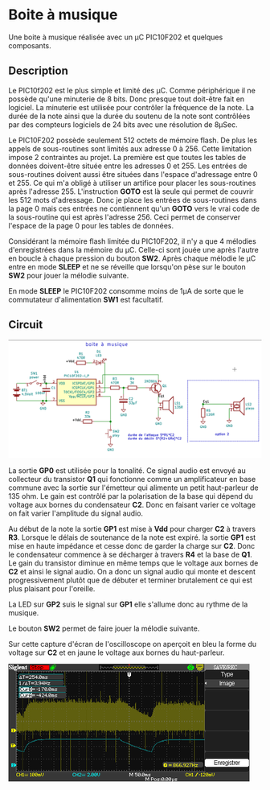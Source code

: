 Boite à musique
===============

Une boite à musique réalisée avec un µC  PIC10F202 et quelques composants.

Description
-----------

 Le PIC10f202 est le plus simple et limité des µC. Comme périphérique il ne possède qu'une minuterie de 8 bits. Donc presque tout doit-être fait en logiciel.
La minuterie est utilisée pour contrôler la fréquence de la note. La durée de la note ainsi que la durée du soutenu de la note sont contrôlées par des compteurs
logiciels de 24 bits avec une résolution de 8µSec. 

Le PIC10F202 possède seulement 512 octets de mémoire flash. De plus les appels de sous-routines sont limités aux adresse 0 à 256. Cette limitation impose 2 contraintes
au projet. La première est que toutes les tables de données doivent-être située entre les adresses 0 et 255.  Les entrées de sous-routines doivent aussi être situées
dans l'espace d'adressage entre 0 et 255. Ce qui m'a obligé à utiliser un artifice pour placer les sous-routines après l'adresse 255. L'instruction **GOTO** est là seule qui permet de couvrir les 512 mots d'adressage. Donc je place les entrées de sous-routines dans la page 0 mais ces entrées ne contiennent qu'un **GOTO** vers le vrai 
code de la sous-routine qui est après l'adresse 256. Ceci permet de conserver l'espace de la page 0 pour les tables de données. 

Considérant la mémoire flash limitée du PIC10F202, il n'y a que 4 mélodies d'enregistrées dans la mémoire du µC. Celle-ci sont jouée une après l'autre en boucle à chaque pression du bouton **SW2**. Après chaque mélodie le µC entre en mode **SLEEP** et ne se réveille que lorsqu'on pèse sur le bouton **SW2** pour jouer la mélodie suivante. 

En mode **SLEEP** le PIC10F202 consomme moins de 1µA de sorte que le commutateur d'alimentation **SW1** est facultatif.


Circuit
-------

![circuit](boite_a_musique.png)

 La sortie **GP0** est utilisée pour la tonalité. Ce signal audio est envoyé au collecteur du transistor **Q1** qui fonctionne comme un amplificateur en base commune avec la sortie sur l'émetteur qui alimente un petit haut-parleur de 135 ohm. Le gain est contrôlé par la polarisation de la base qui dépend du voltage aux bornes du condensateur **C2**. Donc en faisant varier ce voltage on fait varier l'amplitude du signal audio.

Au début de la note la sortie **GP1** est mise à **Vdd** pour charger **C2** à travers **R3**.  Lorsque le délais de soutenance de la note est expiré. la sortie **GP1** est mise en haute impédance et cesse donc de garder la charge sur **C2**. Donc le condensateur commence à se décharger à travers **R4** et la base de **Q1**. Le gain 
du transistor diminue en même temps que le voltage aux bornes de **C2** et ainsi le signal audio. On a donc un signal audio qui monte et descent progressivement plutôt que de débuter et terminer brutalement ce qui est plus plaisant pour l'oreille.

La LED sur **GP2** suis le signal sur **GP1** elle s'allume donc au rythme de la musique.

Le bouton **SW2** permet de faire jouer la mélodie suivante.

Sur cette capture d'écran de l'oscilloscope on aperçoit en bleu la forme du voltage sur **C2** et en jaune le voltage aux bornes du haut-parleur.

![signaux](signaux.bmp)


